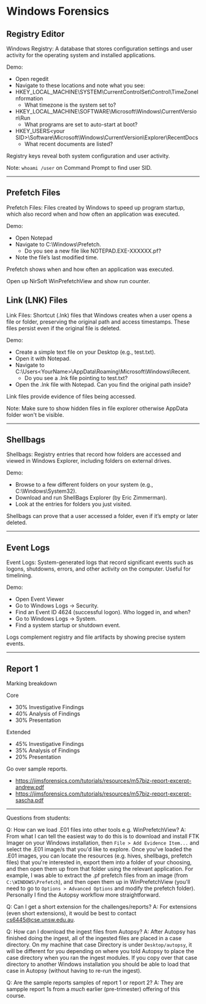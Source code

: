 # Windows Forensics

## Registry Editor

Windows Registry: A database that stores configuration settings and user activity for the operating system and installed applications.

Demo:

- Open regedit
- Navigate to these locations and note what you see:
- HKEY_LOCAL_MACHINE\SYSTEM\CurrentControlSet\Control\TimeZoneInformation
  - What timezone is the system set to?
- HKEY_LOCAL_MACHINE\SOFTWARE\Microsoft\Windows\CurrentVersion\Run
  - What programs are set to auto-start at boot?
- HKEY_USERS\<your SID>\Software\Microsoft\Windows\CurrentVersion\Explorer\RecentDocs
  - What recent documents are listed?

Registry keys reveal both system configuration and user activity.

Note: `whoami /user` on Command Prompt to find user SID.

---

## Prefetch Files

Prefetch Files: Files created by Windows to speed up program startup, which also record when and how often an application was executed.

Demo:

- Open Notepad
- Navigate to C:\Windows\Prefetch.
  - Do you see a new file like NOTEPAD.EXE-XXXXXX.pf?
- Note the file’s last modified time.

Prefetch shows when and how often an application was executed.

Open up NirSoft WinPrefetchView and show run counter.

## Link (LNK) Files

Link Files: Shortcut (.lnk) files that Windows creates when a user opens a file or folder, preserving the original path and access timestamps. These files persist even if the original file is deleted.

Demo:

- Create a simple text file on your Desktop (e.g., test.txt).
- Open it with Notepad.
- Navigate to C:\Users\<YourName>\AppData\Roaming\Microsoft\Windows\Recent.
  - Do you see a .lnk file pointing to test.txt?
- Open the .lnk file with Notepad. Can you find the original path inside?

Link files provide evidence of files being accessed.

Note: Make sure to show hidden files in file explorer otherwise AppData folder won't be visible.

---

## Shellbags

Shellbags: Registry entries that record how folders are accessed and viewed in Windows Explorer, including folders on external drives.

Demo:

- Browse to a few different folders on your system (e.g., C:\Windows\System32).
- Download and run ShellBags Explorer (by Eric Zimmerman).
- Look at the entries for folders you just visited.

Shellbags can prove that a user accessed a folder, even if it’s empty or later deleted.

---

## Event Logs

Event Logs: System-generated logs that record significant events such as logons, shutdowns, errors, and other activity on the computer. Useful for timelining.

Demo:

- Open Event Viewer
- Go to Windows Logs -> Security.
- Find an Event ID 4624 (successful logon). Who logged in, and when?
- Go to Windows Logs -> System.
- Find a system startup or shutdown event.

Logs complement registry and file artifacts by showing precise system events.

---

## Report 1

Marking breakdown

Core

- 30% Investigative Findings
- 40% Analysis of Findings
- 30% Presentation

Extended

- 45% Investigative Findings
- 35% Analysis of Findings
- 20% Presentation

Go over sample reports.

- https://jimsforensics.com/tutorials/resources/m57biz-report-excerpt-andrew.pdf
- https://jimsforensics.com/tutorials/resources/m57biz-report-excerpt-sascha.pdf

---

Questions from students:

Q: How can we load .E01 files into other tools e.g. WinPrefetchView?
A: From what I can tell the easiest way to do this is to download and install FTK Imager on your Windows installation, then `File > Add Evidence Item...` and select the .E01 image/s that you'd like to explore. Once you've loaded the .E01 images, you can locate the resources (e.g. hives, shellbags, prefetch files) that you're interested in, export them into a folder of your choosing, and then open them up from that folder using the relevant application. For example, I was able to extract the .pf prefetch files from an image (from `C:\WINDOWS\Prefetch`), and then open them up in WinPrefetchView (you'll need to go to `Options > Advanced Options` and modify the prefetch folder). Personally I find the Autopsy workflow more straightforward.

Q: Can I get a short extension for the challenges/reports?
A: For extensions (even short extensions), it would be best to contact cs6445@cse.unsw.edu.au.

Q: How can I download the ingest files from Autopsy?
A: After Autopsy has finished doing the ingest, all of the ingested files are placed in a case directory. On my machine that case Directory is under `Desktop/autopsy`, it will be different for you depending on where you told Autopsy to place the case directory when you ran the ingest modules. If you copy over that case directory to another Windows installation you should be able to load that case in Autopsy (without having to re-run the ingest).

Q: Are the sample reports samples of report 1 or report 2?
A: They are sampple report 1s from a _much_ earlier (pre-trimester) offering of this course.